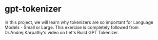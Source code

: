 # gpt-tokenizer
In this project, we will learn why tokenizers are so important for Language Models - Small or Large. This exercise is completely followed from Dr.Andrej Karpathy's video on Let's Build GPT Tokenizer. 
